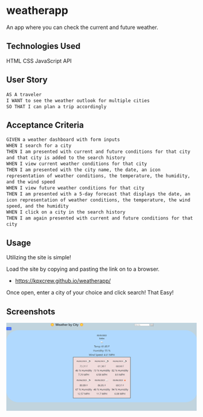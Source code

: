 # weatherapp
An app where you can check the current and future weather.
## Technologies Used

HTML
CSS
JavaScript
API

## User Story

```
AS A traveler
I WANT to see the weather outlook for multiple cities
SO THAT I can plan a trip accordingly
```

## Acceptance Criteria

```
GIVEN a weather dashboard with form inputs
WHEN I search for a city
THEN I am presented with current and future conditions for that city and that city is added to the search history
WHEN I view current weather conditions for that city
THEN I am presented with the city name, the date, an icon representation of weather conditions, the temperature, the humidity, and the wind speed
WHEN I view future weather conditions for that city
THEN I am presented with a 5-day forecast that displays the date, an icon representation of weather conditions, the temperature, the wind speed, and the humidity
WHEN I click on a city in the search history
THEN I am again presented with current and future conditions for that city
```

## Usage

Utilizing the site is simple!

Load the site by copying and pasting the link on to a browser.
* https://kpxcrew.github.io/weatherapp/

Once open, enter a city of your choice and click search! That Easy!

## Screenshots
![Screenshot1](./assets/Screenshot1.png)



